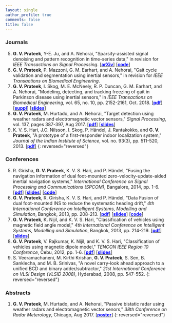 ```yaml
---
layout: single
author_profile: true
comments: false
title: false
---
```


### Journals
5. **G. V. Prateek**, Y-E. Ju, and A. Nehorai, "Sparsity-assisted signal denoising and pattern recognition in time-series data," in revision for _IEEE Transactions on Signal Processing_. [\[<span style="color:blue">**arXiv**</span>\]](http://arxiv.org/abs/1906.11330) [\[<span style="color:blue">**code**</span>\]](https://github.com/prateekgv/sasdpr)
4. **G. V. Prateek**, P. Mazzoni, G. M. Earhart, and A. Nehorai, "Gait cycle validation and segmentation using inertial sensors," in revision for _IEEE Transactions on Biomedical Engineering_.
3. **G. V. Prateek**, I. Skog, M. E. McNeely, R. P. Duncan, G. M. Earhart, and A. Nehorai, "Modeling, detecting, and tracking freezing of gait in Parkinson disease using inertial sensors," in _IEEE Transactions on Biomedical Engineering_, vol. 65, no. 10, pp. 2152-2161, Oct. 2018. [\[<span style="color:blue">**pdf**</span>\]](/research/freezegait/pdfs/[IEEEBME]Prateek_et_al-2018-Modeling_Detecting_Tracking_Gait_Parkinson_TBME_2017.pdf) [\[<span style="color:blue">**suppl**</span>\]](/research/freezegait/pdfs/[IEEEBME]Prateek_et_al-2018-Supplemental_Material.pdf) [\[<span style="color:blue">**slides**</span>\]](/research/freezegait/pdfs/[Slides]Prateek_et_al-2018-FOG_Detection.pdf)
2. **G. V. Prateek**, M. Hurtado, and A. Nehorai, "Target detection using weather radars and electromagnetic vector sensors," _Signal Processing_, vol. 137, pages 387-397, Aug 2017. [\[<span style="color:blue">**pdf**</span>\]](/research/wradaremvs/pdfs/[SigProc]Prateek_et_al-2017-Target_detection_using_weather_radar_and_EMVS.pdf) [\[<span style="color:blue">**slides**</span>\]](/research/wradaremvs/pdfs/[Slides]Prateek_2017-Target_detection_using_weather_radar_and_EMVS.pdf)
1. K. V. S. Hari, J.O. Nilsson, I. Skog, P. Händel, J. Rantakokko, and **G. V. Prateek**, "A prototype of a first-responder indoor localization system," _Journal of the Indian Institute of Science_, vol. no. 93(3), pp. 511-520, 2013. [\[<span style="color:blue">**pdf**</span>\]](/research/indoorpos/pdfs/[JofIISc]Hari_et_al-2013-A_prototype_of_a_first_responder_localization_system.pdf)
{: reversed="reversed"}

### Conferences
5. R. Girisha, **G. V. Prateek**, K. V. S. Hari, and P. Händel, "Fusing the navigation information of dual foot-mounted zero-velocity-update-aided inertial navigation systems," _International Conference on Signal Processing and Communications (SPCOM)_, Bangalore, 2014, pp. 1-6. [\[<span style="color:blue">**pdf**</span>\]](/research/indoorpos/pdfs/[IEEESPCOM]Girisha_et_al-2013-Fusing_the_navigation_information_of_dual_foot-mounted_ZUPT-aided_INS.pdf) [\[<span style="color:blue">**slides**</span>\]](/research/indoorpos/pdfs/[Slides]Girisha_et_al-Centroid_method.pdf) [\[<span style="color:blue">**code**</span>\]](https://github.com/prateekgv/openshoe-centroid_method)
4. **G. V. Prateek**, R. Girisha, K. V. S. Hari, and P. Händel, "Data Fusion of dual foot-mounted INS to reduce the systematic heading drift," _4th International Conference on Intelligent Systems, Modelling and Simulation_, Bangkok, 2013, pp. 208-213. [\[<span style="color:blue">**pdf**</span>\]](/research/indoorpos/pdfs/[IEEEISMS]Prateek_et_al-2013-Data_fusion_of_dual_foot-mounted_INS_to_reduce_systematic_heading_drift.pdf) [\[<span style="color:blue">**slides**</span>\]](/research/indoorpos/pdfs/[Slides]Prateek_et_al-Sphere_limit_method.pdf) [\[<span style="color:blue">**code**</span>\]](https://github.com/prateekgv/openshoe-sphere_limit)
3. **G. V. Prateek**, K. Nijil, and K. V. S. Hari, "Classification of vehicles using magnetic field angle model," _4th International Conference on Intelligent Systems, Modelling and Simulation_, Bangkok, 2013, pp. 214-219. [\[<span style="color:blue">**pdf**</span>\]](/research/vehclass/pdfs/[IEEEISMS]Prateek_et_al-2013-Classification_of_vehicles_using_magnetic_field_angle_model.pdf) [\[<span style="color:blue">**slides**</span>\]](/research/vehclass/pdfs/mfma_isms2013_hari.pdf)
2. **G. V. Prateek**, V. Rajkumar, K. Nijil, and K. V. S. Hari, "Classification of vehicles using magnetic dipole model," _TENCON IEEE Region 10 Conference_, Cebu, 2012, pp. 1-6. [\[<span style="color:blue">**pdf**</span>\]](/research/vehclass/pdfs/[IEEETENCON]Prateek_et_al-2012-Classification_of_vehicles_using_magnetic_dipole_model.pdf) [\[<span style="color:blue">**slides**</span>\]](/research/vehclass/pdfs/mdm_hari_tencon_final.pdf)
1. S. Veeramachaneni, M. Kirthi Krishan, **G. V. Prateek**, S. Sen, B. Sanklecha, and M. B. Srinivas, "A novel carry-look ahead approach to a unified BCD and binary adder/subtractor," _21st International Conference on VLSI Design (VLSID 2008)_, Hyderabad, 2008, pp. 547-552.
{: reversed="reversed"}

### Abstracts
1. **G. V. Prateek**, M. Hurtado, and A. Nehorai, "Passive bistatic radar using weather radars and electromagnetic vector senors," _38th Conference on Radar Meterology_, Chicago, Aug 2017. [\[<span style="color:blue">**poster**</span>\]](/research/wradaremvs/pdfs/[Poster]Prateek_2017-Target_detection_using_weather_radar_and_EMVS.pdf)
{: reversed="reversed"}